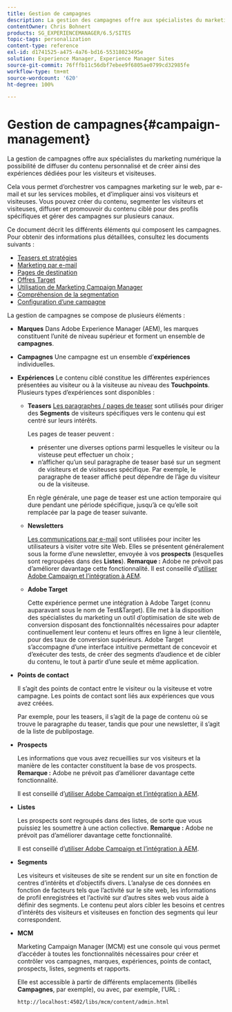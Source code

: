 ```yaml
---
title: Gestion de campagnes
description: La gestion des campagnes offre aux spécialistes du marketing numérique la possibilité de diffuser du contenu personnalisé et de créer ainsi des expériences dédiées pour les visiteurs et visiteuses. Cela vous permet d’orchestrer vos campagnes marketing sur le web, par e-mail et sur les services mobiles, et d’impliquer ainsi vos visiteurs et visiteuses.
contentOwner: Chris Bohnert
products: SG_EXPERIENCEMANAGER/6.5/SITES
topic-tags: personalization
content-type: reference
exl-id: d1741525-a475-4a76-bd16-55318023495e
solution: Experience Manager, Experience Manager Sites
source-git-commit: 76fffb11c56dbf7ebee9f6805ae0799cd32985fe
workflow-type: tm+mt
source-wordcount: '620'
ht-degree: 100%

---
```



# Gestion de campagnes{#campaign-management}

La gestion de campagnes offre aux spécialistes du marketing numérique la possibilité de diffuser du contenu personnalisé et de créer ainsi des expériences dédiées pour les visiteurs et visiteuses.

Cela vous permet d’orchestrer vos campagnes marketing sur le web, par e-mail et sur les services mobiles, et d’impliquer ainsi vos visiteurs et visiteuses. Vous pouvez créer du contenu, segmenter les visiteurs et visiteuses, diffuser et promouvoir du contenu ciblé pour des profils spécifiques et gérer des campagnes sur plusieurs canaux.

Ce document décrit les différents éléments qui composent les campagnes. Pour obtenir des informations plus détaillées, consultez les documents suivants :

* [Teasers et stratégies](/help/sites-classic-ui-authoring/classic-personalization-campaigns-teasers-strategy.md)
* [Marketing par e-mail](/help/sites-classic-ui-authoring/classic-personalization-campaigns-email.md)
* [Pages de destination](/help/sites-classic-ui-authoring/classic-personalization-campaigns-landingpage.md)
* [Offres Target](/help/sites-classic-ui-authoring/classic-personalization-campaigns-target-offers.md)
* [Utilisation de Marketing Campaign Manager](/help/sites-classic-ui-authoring/classic-personalization-campaigns-mktg-manager.md)
* [Compréhension de la segmentation](/help/sites-classic-ui-authoring/classic-personalization-campaigns-segmentation.md)
* [Configuration d’une campagne](/help/sites-classic-ui-authoring/classic-personalization-campaigns-setting-up-your.md)

La gestion de campagnes se compose de plusieurs éléments :

* **Marques**
Dans Adobe Experience Manager (AEM), les marques constituent l’unité de niveau supérieur et forment un ensemble de **campagnes**.

* **Campagnes**
Une campagne est un ensemble d’**expériences** individuelles.

* **Expériences**
Le contenu ciblé constitue les différentes expériences présentées au visiteur ou à la visiteuse au niveau des **Touchpoints**.  Plusieurs types d’expériences sont disponibles :

   * **Teasers**
     [Les paragraphes / pages de teaser](#teasers) sont utilisés pour diriger des **Segments** de visiteurs spécifiques vers le contenu qui est centré sur leurs intérêts.

     Les pages de teaser peuvent :

      * présenter une diverses options parmi lesquelles le visiteur ou la visteuse peut effectuer un choix ;
      * n’afficher qu’un seul paragraphe de teaser basé sur un segment de visiteurs et de visiteuses spécifique. Par exemple, le paragraphe de teaser affiché peut dépendre de l’âge du visiteur ou de la visiteuse.

     En règle générale, une page de teaser est une action temporaire qui dure pendant une période spécifique, jusqu’à ce qu’elle soit remplacée par la page de teaser suivante.

   * **Newsletters**

     [Les communications par e-mail](#emailmarketing) sont utilisées pour inciter les utilisateurs à visiter votre site Web. Elles se présentent généralement sous la forme d’une newsletter, envoyée à vos **prospects** (lesquelles sont regroupées dans des **Listes**). **Remarque :** Adobe ne prévoit pas d’améliorer davantage cette fonctionnalité. Il est conseillé d’[utiliser Adobe Campaign et l’intégration à AEM](/help/sites-administering/campaign.md).

   * **Adobe Target**

     Cette expérience permet une intégration à Adobe Target (connu auparavant sous le nom de Test&amp;Target). Elle met à la disposition des spécialistes du marketing un outil d’optimisation de site web de conversion disposant des fonctionnalités nécessaires pour adapter continuellement leur contenu et leurs offres en ligne à leur clientèle, pour des taux de conversion supérieurs. Adobe Target s’accompagne d’une interface intuitive permettant de concevoir et d’exécuter des tests, de créer des segments d’audience et de cibler du contenu, le tout à partir d’une seule et même application.

* **Points de contact**

  Il s’agit des points de contact entre le visiteur ou la visiteuse et votre campagne. Les points de contact sont liés aux expériences que vous avez créées.

  Par exemple, pour les teasers, il s’agit de la page de contenu où se trouve le paragraphe du teaser, tandis que pour une newsletter, il s’agit de la liste de publipostage.

* **Prospects**

  Les informations que vous avez recueillies sur vos visiteurs et la manière de les contacter constituent la base de vos prospects. **Remarque :** Adobe ne prévoit pas d’améliorer davantage cette fonctionnalité.

  Il est conseillé d’[utiliser Adobe Campaign et l’intégration à AEM](/help/sites-administering/campaign.md).

* **Listes**

  Les prospects sont regroupés dans des listes, de sorte que vous puissiez les soumettre à une action collective. **Remarque :** Adobe ne prévoit pas d’améliorer davantage cette fonctionnalité.

  Il est conseillé d’[utiliser Adobe Campaign et l’intégration à AEM](/help/sites-administering/campaign.md).

* **Segments**

  Les visiteurs et visiteuses de site se rendent sur un site en fonction de centres d’intérêts et d’objectifs divers. L’analyse de ces données en fonction de facteurs tels que l’activité sur le site web, les informations de profil enregistrées et l’activité sur d’autres sites web vous aide à définir des segments. Le contenu peut alors cibler les besoins et centres d’intérêts des visiteurs et visiteuses en fonction des segments qui leur correspondent.

* **MCM**

  Marketing Campaign Manager (MCM) est une console qui vous permet d’accéder à toutes les fonctionnalités nécessaires pour créer et contrôler vos campagnes, marques, expériences, points de contact, prospects, listes, segments et rapports.

  Elle est accessible à partir de différents emplacements (libellés **Campagnes**, par exemple), ou avec, par exemple, l’URL :

  `http://localhost:4502/libs/mcm/content/admin.html`
